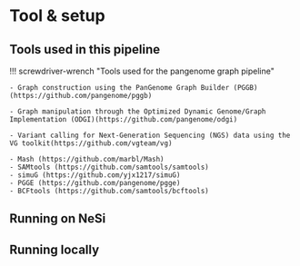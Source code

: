 # Tool & setup

## Tools used in this pipeline


!!! screwdriver-wrench "Tools used for the pangenome graph pipeline"

    - Graph construction using the PanGenome Graph Builder (PGGB) (https://github.com/pangenome/pggb)
    
    - Graph manipulation through the Optimized Dynamic Genome/Graph Implementation (ODGI)(https://github.com/pangenome/odgi)
    
    - Variant calling for Next-Generation Sequencing (NGS) data using the VG toolkit(https://github.com/vgteam/vg)
    
    - Mash (https://github.com/marbl/Mash)
    - SAMtools (https://github.com/samtools/samtools)
    - simuG (https://github.com/yjx1217/simuG)
    - PGGE (https://github.com/pangenome/pgge)
    - BCFtools (https://github.com/samtools/bcftools)

## Running on NeSi

## Running locally
